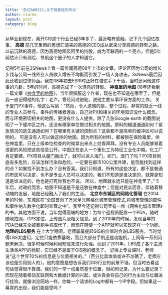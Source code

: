 ```yaml
---
title: '杂记&#8211;关于我曾经的专业'
author: clarke
layout: post
category: blog
---
```

从毕业到现在，离开GIS这个行业已经3年多了，最近略有感触，记下几个回忆故事。 
**高德** 
前几天集团的思想汇请来的高德的CEO成从武来分享高德的转型之路。以前沉默的高德，因为高德地图及阿里的持股，成为互联网的一个亮点，但是5年前估计只有测绘、导航这个圈子的人才知道它。

<!--more-->

记得5年前在3SNews上看一篇传闻高德08年上市的文章，评论区因为公司的增长步伐与公司一线外业人员收入增长不均衡而引发了一场人身攻击，3sNews最后因此还收到过律师函。我在08年初去ESRI时正好在骆驼手下干活，当时还问他这件事的八卦。5年的时间，高德完成了一次漂亮的转型。 
**神龛里的地图** 
08年还看到一篇文章《[神龛里的地图][1]》，当年很佩服这个作者，现在也不知道在哪里了，但是我一直记得他的名字：老卢。曾经问过骆驼，说他主要从事环保方面的工作。 
关于厦门PX事件，他这么写到：“然而，令人遗憾的是，整个过程，非常的缺乏一线的专业人员参与。事件的传播者连岳，自己对PX和相关的环境知识没什么概念。而与环境密切相关的地图，更没有什么人提供。除了几张Google earth 的截图说明了一下缓冲区之外，还没有哪家单位做过相关的地图。原料的输送通道如何？紧急情况的逃生通道如何？在哪里有关键的控制点？这些都不是简单的缓冲区可以说明的。 
可是没有人可以做这样的地图。因为所有的材料，都被锁在保险箱里，供在神龛里，只在上级单位检查的时候拿出来点上炷香拜拜。没有专业人员能够冒着泄密的风险把这些信息公开。中国正在走入一个重化工为特征工业化中期。化工厂肯定要建。PX项目从厦门搬出了，就可以进入海门，祁门，澳门了吗？PX项目到底有多危险，应该怎样污染和危险。一定要在都市100公里外建，是否能找到这样的点？如果找不到怎么办？没有答案。我们只知道，所有的这些决定，都不是普通的市民可以决定，也不是专业人员可以决定的。我们不知道是谁决定的，就算是知道是谁决定的，他也是打死你我也不说。 
所以，地图就永远只能在神龛里了。” 
5年后，对政府而言，地图不知道是不是还放在神龛中；但是对民众而言，伴随着移动端的发展，地图已经融入了我们的生活。 
**北京市东城区的网格化管理** 
在2004年的时候，东城区在“全国首创了万米单元网格化城市管理模式,将城市管理的部件和事件纳入数字化即时监管之中”。我至今还记得公司里有一堆《网格化城市管理》的书。其他方面不说，当年觉得高端的地方：为每个巡视员配置一个PDA，随时随地拍照，GPS定位，上传图片及相关信息。到了2010年的时候，发现当年的PDA已经完全被智能手机取代了，而现在随便一个APP就可以实现这样一个功能。 
**地理的LBS服务** 
在上大学期间，老师屡屡提起GIS的价值时会说LBS服务。当时觉得LBS太虚幻，定位只能依靠基站，而且大部分手机还是功能机，上网等一系列问题未解决，很多时候时候利用短信来进行处理。而到了2011年，LBS成了各个主流生活类APP的标配，它已经不是属于GIS圈的概念了。 
记得上专业课时，老师说“这个世界70%的信息是与位置相关的。”（百分比具体值或许不准确了，老师应该也是引用别人的）。他的意图是想告诉我们GIS行业的前景不错。但当时去看这句话觉得很不靠谱。我们的一举一动虽然基于位置，但如何记录，为什么要记录？ 
而现在随着移动互联网和大数据计算的兴起，或许真会将自己的行为主动与位置进行挂钩，就像浏览网站一样，你每一个请求的Log中都有一个IP字段。但如果这一幕真的出现，我们能接受吗？

 [1]: http://blog.3snews.net/space.php?uid=2912&do=blog&id=8654